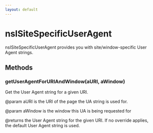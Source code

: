 ```yaml
---
layout: default
---
```


# nsISiteSpecificUserAgent #
  
nsISiteSpecificUserAgent provides you with site/window-specific User Agent strings.  
  

## Methods ##

### getUserAgentForURIAndWindow(aURI, aWindow) ###
  
Get the User Agent string for a given URI.  
  
@param aURI is the URI of the page the UA string is used for.  
  
@param aWindow is the window this UA is being requested for  
  
@returns the User Agent string for the given URI. If no override applies,  
the default User Agent string is used.  
  
